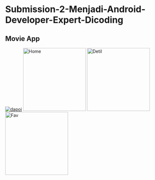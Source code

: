 # Submission-2-Menjadi-Android-Developer-Expert-Dicoding 
## Movie App
[![dapoi](https://circleci.com/gh/dapoi/Submission-2-Menjadi-Android-Developer-Expert-Dicoding.svg?style=svg)](https://app.circleci.com/pipelines/github/dapoi/Submission-2-Menjadi-Android-Developer-Expert-Dicoding)
<img src="https://user-images.githubusercontent.com/68842666/119378960-0d365b00-bce9-11eb-9982-b53383e843c8.png"
alt="Home"  
width="200" />
<img src="https://user-images.githubusercontent.com/68842666/119378460-83868d80-bce8-11eb-91a8-3c6720bfa5b9.png"
alt="Detil"
width="200" />
<img src="https://user-images.githubusercontent.com/68842666/119378974-132c3c00-bce9-11eb-8b92-080e9d624f5a.png"
alt="Fav"   
width="200" />